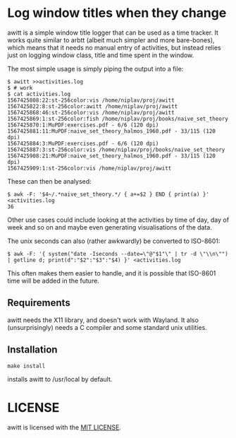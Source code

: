 Log window titles when they change
===================================

awitt is a simple window title logger that can be used as a time tracker.
It works quite similar to arbtt (albeit much simpler and more bare-bones),
which means that it needs no manual entry of activities, but instead
relies just on logging window class, title and time spent in the window.

The most simple usage is simply piping the output into a file:

	$ awitt >>activities.log
	$ # work
	$ cat activities.log
	1567425808:22:st-256color:vis /home/niplav/proj/awitt
	1567425822:8:st-256color:awitt /home/niplav/proj/awitt
	1567425868:46:st-256color:vis /home/niplav/proj/awitt
	1567425869:1:st-256color:fish /home/niplav/proj/books/naive_set_theory
	1567425870:1:MuPDF:exercises.pdf - 6/6 (120 dpi)
	1567425881:11:MuPDF:naive_set_theory_halmos_1960.pdf - 33/115 (120 dpi)
	1567425884:3:MuPDF:exercises.pdf - 6/6 (120 dpi)
	1567425887:3:st-256color:vis /home/niplav/proj/books/naive_set_theory
	1567425908:21:MuPDF:naive_set_theory_halmos_1960.pdf - 33/115 (120 dpi)
	1567425909:1:st-256color:vis /home/niplav/proj/awitt

These can then be analysed:

	$ awk -F: '$4~/.*naive_set_theory.*/ { a+=$2 } END { print(a) }' <activities.log
	36

Other use cases could include looking at the activities by time of
day, day of week and so on and maybe even generating visualisations of
the data.

The unix seconds can also (rather awkwardly) be converted to ISO-8601:

	$ awk -F: '{ system("date -Iseconds --date=\"@"$1"\" | tr -d \"\\n\"") | getline d; print(d":"$2":"$3":"$4) }' <activities.log

This often makes them easier to handle, and it is possible that ISO-8601
time will be added in the future.

Requirements
------------

awitt needs the X11 library, and doesn't work with Wayland. It also
(unsurprisingly) needs a C compiler and some standard unix utilities.

Installation
------------

	make install

installs awitt to /usr/local by default.

LICENSE
=======

awitt is licensed with the [MIT LICENSE](./LICENSE).

